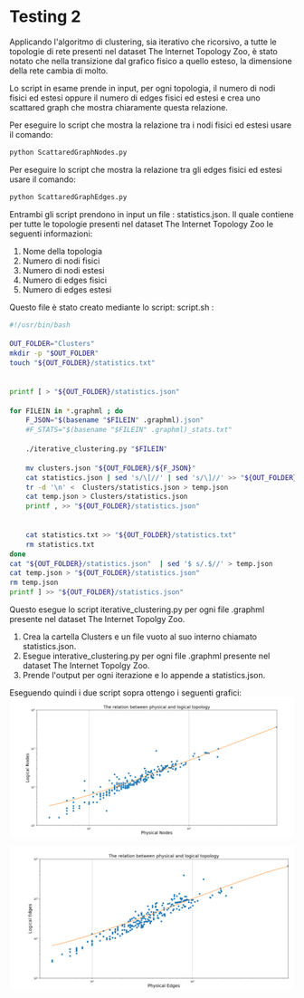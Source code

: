 
# Testing 2

Applicando l'algoritmo di clustering, sia iterativo che ricorsivo, a tutte le topologie di rete presenti nel dataset The Internet Topology Zoo, è stato notato che nella transizione dal grafico fisico a quello esteso, la dimensione della rete cambia di molto.

Lo script in esame prende in input, per ogni topologia, il numero di nodi fisici ed estesi oppure il numero di edges fisici ed estesi e crea uno scattared graph che mostra chiaramente questa relazione.

Per eseguire lo script che mostra la relazione tra i nodi fisici ed estesi usare il comando:
~~~bash
python ScattaredGraphNodes.py 
~~~
Per eseguire lo script che mostra la relazione tra gli edges fisici ed estesi usare il comando:
~~~bash
python ScattaredGraphEdges.py 
~~~

Entrambi gli script prendono in input un file : statistics.json. Il quale contiene per tutte le topologie presenti nel dataset The Internet Topology Zoo le seguenti informazioni:
1. Nome della topologia
1. Numero di nodi fisici
1. Numero di nodi estesi
1. Numero di edges fisici
1. Numero di edges estesi

Questo file è stato creato mediante lo script: script.sh :
~~~bash
#!/usr/bin/bash

OUT_FOLDER="Clusters" 
mkdir -p "$OUT_FOLDER"
touch "${OUT_FOLDER}/statistics.txt"


printf [ > "${OUT_FOLDER}/statistics.json" 

for FILEIN in *.graphml ; do
    F_JSON="$(basename "$FILEIN" .graphml).json"
    #F_STATS="$(basename "$FILEIN" .graphml)_stats.txt"

    ./iterative_clustering.py "$FILEIN"
    
    mv clusters.json "${OUT_FOLDER}/${F_JSON}" 
    cat statistics.json | sed 's/\[//' | sed 's/\]//' >> "${OUT_FOLDER}/statistics.json"
    tr -d '\n' <  Clusters/statistics.json > temp.json
    cat temp.json > Clusters/statistics.json 
    printf , >> "${OUT_FOLDER}/statistics.json"
    
    
    cat statistics.txt >> "${OUT_FOLDER}/statistics.txt"
    rm statistics.txt
done
cat "${OUT_FOLDER}/statistics.json"  | sed '$ s/.$//' > temp.json 
cat temp.json > "${OUT_FOLDER}/statistics.json" 
rm temp.json
printf ] >> "${OUT_FOLDER}/statistics.json"
~~~

Questo  esegue lo script iterative_clustering.py per ogni file .graphml presente nel dataset The Internet Topolgy Zoo.
1. Crea la cartella Clusters e un file vuoto al suo interno chiamato statistics.json.
1. Esegue interative_clustering.py per ogni file .graphml presente nel dataset The Internet Topolgy Zoo.
1. Prende l'output per ogni iterazione e lo appende a statistics.json.

Eseguendo quindi i due script sopra ottengo i seguenti grafici:
![graph](https://github.com/netgroup-polito/passive-monitoring-technique/blob/master/Testing2/Nodes.png)

![graph](https://github.com/netgroup-polito/passive-monitoring-technique/blob/master/Testing2/Edges.png)
